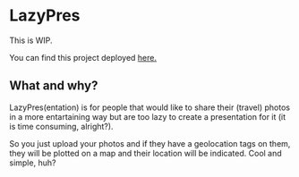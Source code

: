 # LazyPres

This is WIP.

You can find this project deployed [here.](https://zemiret.github.io/lazypres/)

## What and why?

LazyPres(entation) is for people that would like to share their (travel)
photos in a more entartaining way but are too lazy to create a presentation for it
(it is time consuming, alright?).

So you just upload your photos and if they have a geolocation tags on them,
they will be plotted on a map and their location will be indicated.
Cool and simple, huh?


